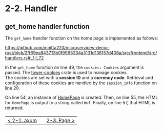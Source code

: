 # 2-2. Handler

## get_home handler function

The `get_home` handler function on the home page is implemented as follows:

https://github.com/mnitta220/microservices-demo-rust/blob/2ff69ea843713b0f9965334a3131d136157d438a/src/frontend/src/handlers.rs#L1-L72

In the `get_home` function on line 49, the `cookies: Cookies` argument is passed. The [tower-cookies](https://crates.io/crates/tower-cookies) crate is used to manage cookies.  
The cookies are set with a **session ID** and a **currency code**. Retrieval and configuration of these cookies are handled by the `session_info` function on line 20.

On line 54, an instance of [HomePage](/src/frontend/src/pages/home_page.rs) is created. Then, on line 55, the HTML for `HomePage` is output to a string called `buf`. Finally, on line 57, that HTML is returned.

<table style="width: 90%; margin-top: 20px;">
<tr>
<td style="text-align: left"><a href="./2-1.axum.md">&lt;&nbsp;2-1. axum</a></td>
<td></td>
<td style="text-align: right"><a href="./2-3.page.md">2-3. Page&nbsp;&gt;</a></td>
</tr>
</table>
